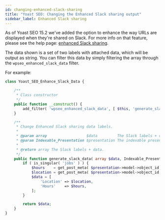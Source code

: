 ```yaml
---
id: changing-enhanced-slack-sharing
title: "Yoast SEO: Changing the Enhanced Slack sharing output"
sidebar_label: Enhanced Slack sharing
---
```


As of Yoast SEO 15.2 we've added the option to enhance the way URLs are displayed when they're shared on Slack. For more info on that feature, 
please see the help page: [enhanced Slack sharing](https://yoast.com/help/enhanced-slack-sharing/).

The data shown is a set of two labels with attached data, which will be output as string. You can filter this data by simply filtering the array through the `wpseo_enhanced_slack_data` filter.

For example:

```php
class Yoast_SEO_Enhance_Slack_Data {

	/**
	 * Class constructor
	 */
	public function __construct() {
		add_filter( 'wpseo_enhanced_slack_data', [ $this, 'generate_slack_data' ], 10, 2 );
	}

	/**
	 * Change Enhanced Slack sharing data labels.
	 *
	 * @param array                  $data         The Slack labels + data.
	 * @param Indexable_Presentation $presentation The indexable presentation object.
	 *
	 * @return array The Slack labels + data.
	 */
	public function generate_slack_data( array $data, Indexable_Presentation $presentation ) {
		if ( is_singular( 'jobs' ) ) {
			$hours    = get_post_meta( $presentation->model->object_id, 'jobs_hours', true );
			$location = get_post_meta( $presentation->model->object_id, 'jobs_location', true );
			$data = [
				'Location' => $location,
				'Hours'    => $hours,
			];
		}

		return $data;
	}
}
```
